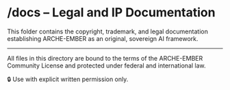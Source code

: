 # /docs – Legal and IP Documentation

This folder contains the copyright, trademark, and legal documentation establishing ARCHE-EMBER as an original, sovereign AI framework.

---

All files in this directory are bound to the terms of the ARCHE-EMBER Community License and protected under federal and international law.

🔒 Use with explicit written permission only.

